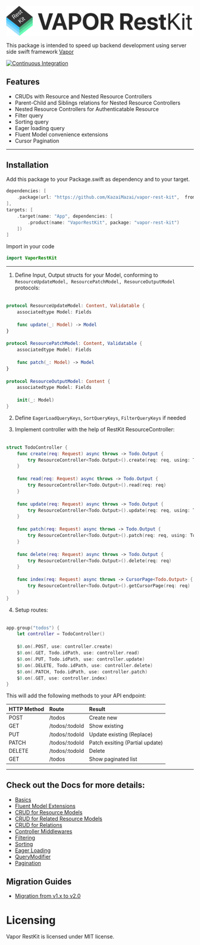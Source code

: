 
<p align="center">
  <img src="Logo.svg?raw=true" alt="Sublime's custom image"/>
</p>

This package is intended to speed up backend development using server side swift framework [Vapor](https://github.com/vapor/vapor)

<p align="left">
    <a href="https://github.com/KazaiMazai/vapor-rest-kit/actions">
        <img src="https://github.com/KazaiMazai/vapor-rest-kit/workflows/Tests/badge.svg" alt="Continuous Integration">
    </a>
</p>



## Features
- CRUDs with Resource and Nested Resource Controllers
- Parent-Child and Siblings relations for Nested Resource Controllers
- Nested Resource Controllers for Authenticatable Resource
- Filter query
- Sorting query
- Eager loading query
- Fluent Model convenience extensions 
- Cursor Pagination 
____________

## Installation

Add this package to your Package.swift as dependency and to your target.

```swift
dependencies: [
    .package(url: "https://github.com/KazaiMazai/vapor-rest-kit",  from: "2.0.0")
],
targets: [
    .target(name: "App", dependencies: [
        .product(name: "VaporRestKit", package: "vapor-rest-kit")
    ])
]

```

Import in your code

```swift
import VaporRestKit
```

____________


1. Define Input, Output structs for your Model, conforming to ```ResourceUpdateModel, ResourcePatchModel, ResourceOutputModel``` protocols:

```swift

protocol ResourceUpdateModel: Content, Validatable {
    associatedtype Model: Fields

    func update(_: Model) -> Model
}

protocol ResourcePatchModel: Content, Validatable {
    associatedtype Model: Fields

    func patch(_: Model) -> Model
}

protocol ResourceOutputModel: Content {
    associatedtype Model: Fields

    init(_: Model)
}

```

2. Define `EagerLoadQueryKeys`, `SortQueryKeys`, `FilterQueryKeys`  if needed

3. Implement controller with the help of RestKit ResourceController:

```swift

struct TodoController {
    func create(req: Request) async throws -> Todo.Output {
        try ResourceController<Todo.Output>().create(req: req, using: Todo.Input.self)
    }

    func read(req: Request) async throws -> Todo.Output {
        try ResourceController<Todo.Output>().read(req: req)
    }

    func update(req: Request) async throws -> Todo.Output {
        try ResourceController<Todo.Output>().update(req: req, using: Todo.Input.self)
    }

    func patch(req: Request) async throws -> Todo.Output {
        try ResourceController<Todo.Output>().patch(req: req, using: Todo.PatchInput.self)
    }

    func delete(req: Request) async throws -> Todo.Output {
        try ResourceController<Todo.Output>().delete(req: req)
    }

    func index(req: Request) async throws -> CursorPage<Todo.Output> {
        try ResourceController<Todo.Output>().getCursorPage(req: req)
    }
}

```

4. Setup routes:

```swift

app.group("todos") {
    let controller = TodoController()

    $0.on(.POST, use: controller.create)
    $0.on(.GET, Todo.idPath, use: controller.read)
    $0.on(.PUT, Todo.idPath, use: controller.update)
    $0.on(.DELETE, Todo.idPath, use: controller.delete)
    $0.on(.PATCH, Todo.idPath, use: controller.patch)
    $0.on(.GET, use: controller.index)
}

```

  
This will add the following methods to your API endpoint: 


| HTTP Method                 | Route            | Result
| --------------------------- |:-----------------| :---------------|
|POST       | /todos                    | Create new
|GET        | /todos/:todoId            | Show existing
|PUT        | /todos/:todoId            | Update existing (Replace)
|PATCH      | /todos/:todoId            | Patch exsiting (Partial update)
|DELETE     | /todos/:todoId            | Delete 
|GET        | /todos                    | Show paginated list

___________
 
## Check out the Docs for more details:

- [Basics](Docs/Basics.md)
- [Fluent Model Extensions](Docs/Fluent-Model-Convenience-Extensions.md)
- [CRUD for Resource Models](Docs/CRUD-for-Resource-Models.md)
- [CRUD for Related Resource Models](Docs/CRUD-Related-Resource-Models.md)
- [CRUD for Relations](Docs/CRUD-for-Relations.md)
- [Controller Middlewares](Docs/Controller-Middlewares.md)
- [Filtering](Docs/Filtering.md)
- [Sorting](Docs/Sorting.md)
- [Eager Loading](Docs/EaagerLoading.md)
- [QueryModifier](Docs/QueryModifier.md)
- [Pagination](Docs/Pagination.md)


## Migration Guides

- [Migration from v1.x to v2.0](Docs/Vapor-RestKit-Migration-guide-from-v1.0-to-v2.0.md)
 
# Licensing

Vapor RestKit is licensed under MIT license.

